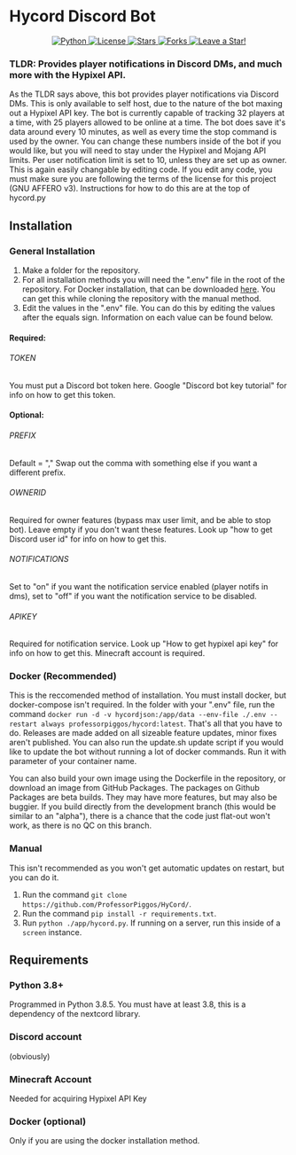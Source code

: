 # Hycord Discord Bot

<p align="center">
  <a href="https://github.com/ProfessorPiggos/HyCord/search?l=Python">
    <img src="https://img.shields.io/badge/language-python-blue?color=ffd343" alt="Python" />
  </a>
  <a href="https://github.com/ProfessorPiggos/HyCord/blob/master/LICENSE">
    <img src="https://img.shields.io/github/license/ProfessorPiggos/HyCord" alt="License" />
  </a>
  <a href="https://github.com/ProfessorPiggos/HyCord/stargazers">
    <img src="https://img.shields.io/github/stars/ProfessorPiggos/HyCord" alt="Stars" />
  </a>
  <a href="https://github.com/ProfessorPiggos/HyCord/network/members">
    <img src="https://img.shields.io/github/forks/ProfessorPiggos/HyCord" alt="Forks" />
  </a>
  <a href="https://github.com/ProfessorPiggos/HyCord/stargazers">
    <img src="https://img.shields.io/static/v1?label=%F0%9F%8C%9F&message=If%20You%20Find%20This%20Useful!&style=style=flat&color=33ff33" alt="Leave a Star!"/>
  </a>
</p>

### TLDR: Provides player notifications in Discord DMs, and much more with the Hypixel API.
As the TLDR says above, this bot provides player notifications via Discord DMs. This is only available to self host, due to the nature of the bot maxing out a Hypixel API key. The bot is currently capable of tracking 32 players at a time, with 25 players allowed to be online at a time. The bot does save it's data around every 10 minutes, as well as every time the stop command is used by the owner. You can change these numbers inside of the bot if you would like, but you will need to stay under the Hypixel and Mojang API limits. Per user notification limit is set to 10, unless they are set up as owner. This is again easily changable by editing code. If you edit any code, you must make sure you are following the terms of the license for this project (GNU AFFERO v3). Instructions for how to do this are at the top of hycord.py

## Installation
### General Installation
1. Make a folder for the repository.
2. For all installation methods you will  need the ".env" file in the root of the repository. For Docker installation, that can be downloaded [here](https://github.com/ProfessorPiggos/HyCord/blob/master/.env). You can get this while cloning the repository with the manual method.
3. Edit the values in the ".env" file. You can do this by editing the values after the equals sign. Information on each value can be found below.
#### Required:
###### TOKEN
You must put a Discord bot token here. Google "Discord bot key tutorial" for info on how to get this token.
#### Optional:
###### PREFIX
Default = ","
Swap out the comma with something else if you want a different prefix.
###### OWNERID
Required for owner features (bypass max user limit, and be able to stop bot). Leave empty if you don't want these features. Look up "how to get Discord user id" for info on how to get this.
###### NOTIFICATIONS
Set to "on" if you want the notification service enabled (player notifs in dms), set to "off" if you want the notification service to be disabled.
###### APIKEY
Required for notification service. Look up "How to get hypixel api key" for info on how to get this. Minecraft account is required.

### Docker (Recommended)
This is the reccomended method of installation. You must install docker, but docker-compose isn't required.
In the folder with your ".env" file, run the command `docker run -d -v hycordjson:/app/data --env-file ./.env --restart always professorpiggos/hycord:latest`. That's all that you have to do. Releases are made added on all sizeable feature updates, minor fixes aren't published. You can also run the update.sh update script if you would like to update the bot without running a lot of docker commands. Run it with parameter of your container name.

You can also build your own image using the Dockerfile in the repository, or download an image from GitHub Packages. The packages on Github Packages are beta builds.  They may have more features, but may also be buggier. 
If you build directly from the development branch (this would be similar to an "alpha"), there is a chance that the code just flat-out won't work, as there is no QC on this branch.
### Manual
This isn't recommended as you won't get automatic updates on restart, but you can do it. 
1. Run the command `git clone https://github.com/ProfessorPiggos/HyCord/`.
2. Run the command `pip install -r requirements.txt`.
3. Run `python ./app/hycord.py`. If running on a server, run this inside of a `screen` instance.
## Requirements
### Python 3.8+
Programmed in Python 3.8.5. You must have at least 3.8, this is a dependency of the nextcord library.
### Discord account
(obviously)
### Minecraft Account
Needed for acquiring Hypixel API Key
### Docker (optional)
Only if you are using the docker installation method.
